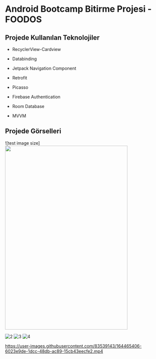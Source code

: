 # Android Bootcamp Bitirme Projesi - FOODOS

## Projede Kullanılan Teknolojiler 

- RecyclerView-Cardview

- Databinding

- Jetpack Navigation Component

- Retrofit

- Picasso

- Firebase Authentication

- Room Database

- MVVM

## Projede Görselleri
![test image size]<img src="https://user-images.githubusercontent.com/83539143/164465958-430a8df8-1a8a-4994-847e-91c1acb124f2.PNG" width="400" height="600">

![2](https://user-images.githubusercontent.com/83539143/164465958-430a8df8-1a8a-4994-847e-91c1acb124f2.PNG)
![3](https://user-images.githubusercontent.com/83539143/164465967-f893ded8-ddac-4487-9133-1591492d7b63.PNG)
![4](https://user-images.githubusercontent.com/83539143/164465981-31777fe4-5d65-4fdd-98f6-1aab6186b4f8.PNG)

https://user-images.githubusercontent.com/83539143/164465406-6023e9de-1dcc-48db-ac89-15cb43eecfe2.mp4

